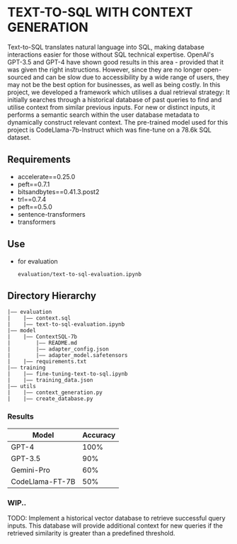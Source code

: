 TEXT-TO-SQL WITH CONTEXT GENERATION
===
Text-to-SQL translates natural language into SQL, making database interactions easier for those without SQL technical expertise. OpenAI's GPT-3.5 and GPT-4 have shown good results in this area - provided that it was given the right instructions. However, since they are no longer open-sourced and can be slow due to accessibility by a wide range of users, they may not be the best option for businesses, as well as being costly. In this project, we developed a framework which utilises a dual retrieval strategy: It initially searches through a historical database of past queries to find and utilise context from similar previous inputs. For new or distinct inputs, it performs a semantic search within the user database metadata to dynamically construct relevant context. The pre-trained model used for this project is CodeLlama-7b-Instruct which was fine-tune on a 78.6k SQL dataset. 

## Requirements
- accelerate==0.25.0
- peft==0.7.1
- bitsandbytes==0.41.3.post2
- trl==0.7.4
- peft==0.5.0
- sentence-transformers
- transformers

## Use
- for evaluation
  ```
  evaluation/text-to-sql-evaluation.ipynb
  ```

## Directory Hierarchy
```
|—— evaluation
|    |—— context.sql
|    |—— text-to-sql-evaluation.ipynb
|—— model
|    |—— ContextSQL-7b
|        |—— README.md
|        |—— adapter_config.json
|        |—— adapter_model.safetensors
|    |—— requirements.txt
|—— training
|    |—— fine-tuning-text-to-sql.ipynb
|    |—— training_data.json
|—— utils
|    |—— context_generation.py
|    |—— create_database.py
```

### Results

| Model          | Accuracy |
|----------------|----------|
| GPT-4          | 100%     |
| GPT-3.5        | 90%      |
| Gemini-Pro     | 60%      |
| CodeLlama-FT-7B| 50%      |

### WIP..

TODO: Implement a historical vector database to retrieve successful query inputs. This database will provide additional context for new queries if the retrieved similarity is greater than a predefined threshold.

